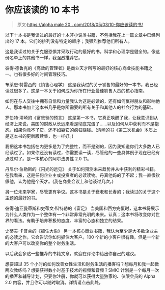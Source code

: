 # 你应该读的 10 本书

> 原文:[https://alpha male 20 . com/2018/05/03/10-你应该读的书/](https://alphamale20.com/2018/05/03/10-books-you-should-read/)

以下十本书是我读过的最好的十本非小说类书籍，不包括我在上一篇文章中已经列出的 17 本。它们的排列没有特定的顺序；我强烈推荐他们所有人。

这是我读过的关于克服恐惧并采取行动的最好的书。科学和心理学是健全的。像这份名单上的其他书一样，我强烈推荐它。

彼得·德鲁克的《高效的管理者》是商业天才所写的最好的核心商业技能书籍之一。也有很多好的时间管理技巧。

布莱恩·特雷西的《销售心理学》
这是我读过的关于销售的最好的一本书，我已经读过很多了。这是一本关于如何成为你所在行业最佳销售人员的核心指南。

如何在与人交往中拥有自信和力量我认为这是必读的，还有如何赢得朋友和影响他人。那本书加上这本书几乎是你所需要的所有关于和其他人的社会行为的基础。

罗伯特·清崎的《富爸爸的预言》
这是第一本书，它真正唤醒了我，让我意识到从经济上来说，美国的财政从长远来看是彻底完蛋了……以及如何从中获利而不是抱怨。如果你救不了它，还不如靠它的疯狂赚钱。(清崎的书《第二次机会》本质上是这本书的更新版续集，也一样好。)

我把这本书包括在内更多是为了完整性，而不是别的，因为我知道你们大多数人已经读过了。如果你还没有读过，你需要读一读，尽管他的一些具体例子现在已经有点过时了。是一本核心的阿尔法男性 2.0 书。

丹尼尔·伯勒斯的《闪光的远见》
关于如何预测未来趋势并从中获利的精彩书籍。在我看来，这是任何企业主或投资者的必读读物。丹真他妈的了不起；我一直很钦佩他，认为他是个天才。(我在商业会议上和他谈过几次。)

另一位未来学家，尽管更有争议。这本书是关于衰老和长寿的；我读过的关于这个主题的最好的书。

彼得·迪亚曼蒂斯和史蒂文·科特勒的《富足》
当美国和西方完蛋时，这本书将展示为什么人类作为一个整体有一个非常非常光明的未来。认真；这本书将改变你对世界的看法。有助于培养积极的态度、丰富的心态和独立的结果。

史蒂夫·卡普兰的《抓住大象》
另一本核心商业书籍，我认为至少是大多数企业主的必读之作。它会告诉你如何抓住大客户。100 个新的小客户很有趣，但是一个新的大客户可以改变你的整个财务生活。

以后我会多贴一些推荐的书籍文章。欢迎在评论中给出你自己的建议。

想要超过 35 个小时的如何改善女性生活和财务生活的播客吗？想每月和我一起做两次教练吗？想要获得数小时基于技术的视频和音频？SMIC 计划是一个每月一次的播客和辅导计划，只要你注册，你就可以获得大量独家的、仅限会员的 Alpha 2.0 内容，并且你可以随时取消。详情请点击此处。